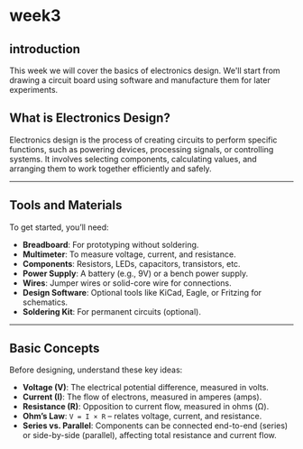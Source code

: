 # week3
## introduction
This week we will cover the basics of electronics design. We'll start from drawing a circuit board using software and manufacture them for later experiments.
## What is Electronics Design?

Electronics design is the process of creating circuits to perform specific functions, such as powering devices, processing signals, or controlling systems. It involves selecting components, calculating values, and arranging them to work together efficiently and safely.

---

## Tools and Materials

To get started, you’ll need:
- **Breadboard**: For prototyping without soldering.
- **Multimeter**: To measure voltage, current, and resistance.
- **Components**: Resistors, LEDs, capacitors, transistors, etc.
- **Power Supply**: A battery (e.g., 9V) or a bench power supply.
- **Wires**: Jumper wires or solid-core wire for connections.
- **Design Software**: Optional tools like KiCad, Eagle, or Fritzing for schematics.
- **Soldering Kit**: For permanent circuits (optional).

---

## Basic Concepts

Before designing, understand these key ideas:
- **Voltage (V)**: The electrical potential difference, measured in volts.
- **Current (I)**: The flow of electrons, measured in amperes (amps).
- **Resistance (R)**: Opposition to current flow, measured in ohms (Ω).
- **Ohm’s Law**: `V = I × R` – relates voltage, current, and resistance.
- **Series vs. Parallel**: Components can be connected end-to-end (series) or side-by-side (parallel), affecting total resistance and current flow.